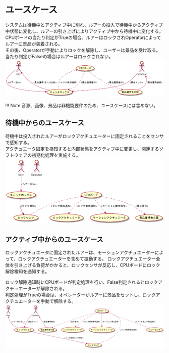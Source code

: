 # ユースケース
システムは待機中とアクティブ中に別れ、ルアーの投入で待機中からアクティブ中状態に変化し、ルアーの引き上げによりアクティブ中から待機中に変化する。  
CPUボードの当たり判定がTrueの場合、ルアーはロックされOperatorによってルアーに景品が装着される。  
その後、Operatorが手動によりロックを解除し、ユーザーは景品を受け取る。  
当たり判定がFalseの場合はルアーはロックされない。  
![ユーザー使用時のユースケース](./img/uml/usecase.png "ユースケース")  
  
!!! Note
    音源、画像、景品は非機能要件のため、ユースケースには含めない。  
  
## 待機中からのユースケース
待機中は投入されたルアーがロックアクチュエーターに固定されることをセンサで感知する。  
アクチュエータ固定を検知すると内部状態をアクティブ中に変更し、関連するソフトウェアの初期化処理を実施する。  
![待機中からのユースケース](./img/uml/usecase-1.png "ユースケース１")  

## アクティブ中からのユースケース
ロックアクチュエータに固定されたルアーは、モーションアクチュエーターによって、ロックアクチュエーターを含めて振動する。
ロックアクチュエーター全体を引き上げる負荷がかかると、ロックセンサが反応し、CPUボードにロック解除検知を通知する。  
  
ロック解除通知時にCPUボードが判定処理を行い、False判定されるとロックアクチュエーターが解除される。  
判定処理がTrueの場合は、オペレーターがルアーに景品をセットし、ロックアクチュエーターを手動で解除する。  
![アクティブ中からのユースケース](./img/uml/usecase-2.png "ユースケース２")  
